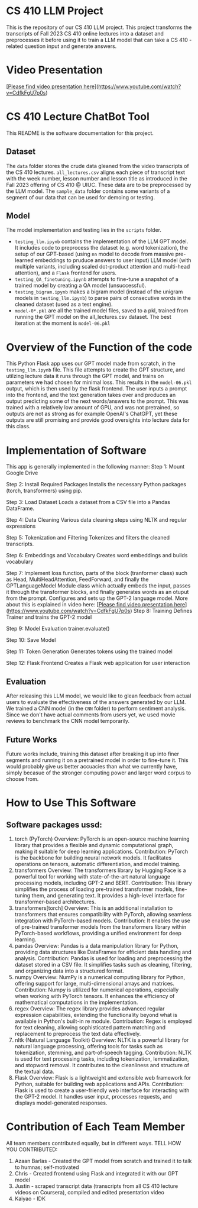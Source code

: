 # CS 410 LLM Project
This is the repository of our CS 410 LLM project. This project transforms the transcripts of Fall 2023 CS 410 online lectures into a dataset and preprocesses it before using it to train a LLM model that can take a CS 410 - related question input and generate answers.

# Video Presentation
[[Please find video presentation here]()](https://www.youtube.com/watch?v=CdfkFgU7p0s)

# CS 410 Lecture ChatBot Tool
This README is the software documentation for this project.

## Dataset
The `data` folder stores the crude data gleaned from the video transcripts of the CS 410 lectures. `all_lectures.csv` aligns each piece of transcript text with the week number, lesson number and lesson title as introduced in the Fall 2023 offering of CS 410 @ UIUC. These data are to be preprocessed by the LLM model. The `sample_data` folder contains some variants of a segment of our data that can be used for demoing or testing.

## Model
The model implementation and testing lies in the `scripts` folder.
- `testing_llm.ipynb` contains the implementation of the LLM GPT model. It includes code to preprocess the dataset (e.g. word tokenization), the setup of our GPT-based (using `nn` model to decode from massive pre-learned embeddings to pruduce answers to user input) LLM model (with multiple variants, including scaled dot-product attention and multi-head attention), and a `Flask` frontend for users. 
- `testing_QA_finetuning.ipynb` attempts to fine-tune a snapshot of a trained model by creating a QA model (unsuccessful).
- `testing_bigram.ipynb` makes a bigram model (instead of the unigram models in `testing_llm.ipynb`) to parse pairs of consecutive words in the cleaned dataset (used as a test engine).
- `model-0*.pkl` are all the trained model files, saved to a pkl, trained from running the GPT model on the all_lectures.csv dataset. The best iteration at the moment is `model-06.pkl`

# Overview of the Function of the code
This Python Flask app uses our GPT model made from scratch, in the `testing_llm.ipynb` file. This file attempts to create the GPT structure, and utilzing lecture data it runs through the GPT model, and trains on parameters we had chosen for minimal loss. This results in the `model-06.pkl` output, which is then used by the flask frontend. The user inputs a prompt into the frontend, and the text generation takes over and produces an output predicting some of the next words/answers to the prompt. This was trained with a relatively low amount of GPU, and was not pretrained, so outputs are not as strong as for example OpenAI's ChatGPT, yet these outputs are still promising and provide good oversights into lecture data for this class.

# Implementation of Software
This app is generally implemented in the following manner:
Step 1: Mount Google Drive

Step 2: Install Required Packages
Installs the necessary Python packages (torch, transformers) using pip.

Step 3: Load Dataset
Loads a dataset from a CSV file into a Pandas DataFrame.

Step 4: Data Cleaning
Various data cleaning steps using NLTK and regular expressions

Step 5: Tokenization and Filtering
Tokenizes and filters the cleaned transcripts.

Step 6: Embeddings and Vocabulary
Creates word embeddings and builds vocabulary

Step 7: Implement loss function, parts of the block (tranformer class) such as Head, MultiHeadAttention, FeedForward, and finally the GPTLanguageModel Module class which actually embeds the input, passes it through the transformer blocks, and finally generates words as an otuput from the prompt. Configures and sets up the GPT-2 language model. More about this is explained in video here: [[Please find video presentation here]()](https://www.youtube.com/watch?v=CdfkFgU7p0s)
Step 8: Training
Defines Trainer and trains the GPT-2 model

Step 9: Model Evaluation
trainer.evaluate()

Step 10: Save Model

Step 11: Token Generation
Generates tokens using the trained model

Step 12: Flask Frontend
Creates a Flask web application for user interaction

## Evaluation
After releasing this LLM model, we would like to glean feedback from actual users to evaluate the effectiveness of the answers generated by our LLM. We trained a CNN model (in the `CNN` folder) to perform sentiment analysis. Since we don't have actual comments from users yet, we used movie reviews to benchmark the CNN model temporarily.

## Future Works
Future works include, training this dataset after breaking it up into finer segments and running it on a pretrained model in order to fine-tune it. This would probably give us better accuacies than what we currently have, simply becasue of the stronger computing power and larger word corpus to choose from.

# How to Use This Software
## Software packages ussd: 
1. torch (PyTorch)
Overview: PyTorch is an open-source machine learning library that provides a flexible and dynamic computational graph, making it suitable for deep learning applications.
Contribution: PyTorch is the backbone for building neural network models. It facilitates operations on tensors, automatic differentiation, and model training.
2. transformers
Overview: The transformers library by Hugging Face is a powerful tool for working with state-of-the-art natural language processing models, including GPT-2 and BERT.
Contribution: This library simplifies the process of loading pre-trained transformer models, fine-tuning them, and generating text. It provides a high-level interface for transformer-based architectures.
3. transformers[torch]
Overview: This is an additional installation to transformers that ensures compatibility with PyTorch, allowing seamless integration with PyTorch-based models.
Contribution: It enables the use of pre-trained transformer models from the transformers library within PyTorch-based workflows, providing a unified environment for deep learning.
4. pandas
Overview: Pandas is a data manipulation library for Python, providing data structures like DataFrames for efficient data handling and analysis.
Contribution: Pandas is used for loading and preprocessing the dataset stored in a CSV file. It simplifies tasks such as cleaning, filtering, and organizing data into a structured format.
5. numpy
Overview: NumPy is a numerical computing library for Python, offering support for large, multi-dimensional arrays and matrices.
Contribution: Numpy is utilized for numerical operations, especially when working with PyTorch tensors. It enhances the efficiency of mathematical computations in the implementation.
6. regex
Overview: The regex library provides advanced regular expression capabilities, extending the functionality beyond what is available in Python's built-in re module.
Contribution: Regex is employed for text cleaning, allowing sophisticated pattern matching and replacement to preprocess the text data effectively.
7. nltk (Natural Language Toolkit)
Overview: NLTK is a powerful library for natural language processing, offering tools for tasks such as tokenization, stemming, and part-of-speech tagging.
Contribution: NLTK is used for text processing tasks, including tokenization, lemmatization, and stopword removal. It contributes to the cleanliness and structure of the textual data.
8. Flask
Overview: Flask is a lightweight and extensible web framework for Python, suitable for building web applications and APIs.
Contribution: Flask is used to create a user-friendly web interface for interacting with the GPT-2 model. It handles user input, processes requests, and displays model-generated responses.


# Contribution of Each Team Member

All team members contributed equally, but in different ways. TELL HOW YOU CONTRIBUTED:
1. Azaan Barlas - Created the GPT model from scratch and trained it to talk to humnas; self-motivated
2. Chris - Created frontend using Flask and integrated it with our GPT model
2. Justin - scraped transcript data (transcripts from all CS 410 lecture videos on Coursera), compiled and edited presentation video
3. Kaiyao - IDK
